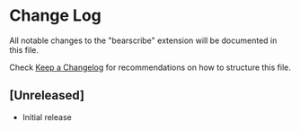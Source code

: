 # Change Log

All notable changes to the "bearscribe" extension will be documented in this file.

Check [Keep a Changelog](http://keepachangelog.com/) for recommendations on how to structure this file.

## [Unreleased]

- Initial release